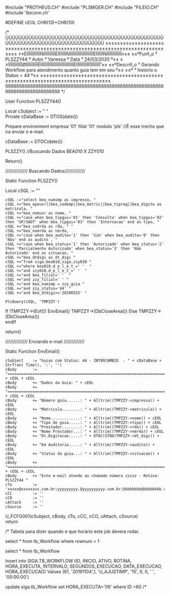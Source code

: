 #include "PROTHEUS.CH"
#include "PLSMGER.CH"
#include "FILEIO.CH"
#include 'tbiconn.ch'         

#DEFINE cEOL CHR(13)+CHR(10)   
                                                                                                                  

/*
ÜÜÜÜÜÜÜÜÜÜÜÜÜÜÜÜÜÜÜÜÜÜÜÜÜÜÜÜÜÜÜÜÜÜÜÜÜÜÜÜÜÜÜÜÜÜÜÜÜÜÜÜÜÜÜÜÜÜÜÜÜÜÜÜÜÜÜÜÜÜÜÜÜÜÜÜÜÜ
±±±±±±±±±±±±±±±±±±±±±±±±±±±±±±±±±±±±±±±±±±±±±±±±±±±±±±±±±±±±±±±±±±±±±±±±±±±±±±
±±ÉÍÍÍÍÍÍÍÍÍÍÍÑÍÍÍÍÍÍÍÍÍÍËÍÍÍÍÍÍÍÑÍÍÍÍÍÍÍÍÍÍÍÍÍÍÍÍÍÍÍÍËÍÍÍÍÍÍÑÍÍÍÍÍÍÍÍÍÍÍÍÍ»±±
±±ºFun‡„o     ³ PLSZZY44 º Autor ³ Vanessa           º Data ³ 24/03/2020  º±±
±±ÌÍÍÍÍÍÍÍÍÍÍÍØÍÍÍÍÍÍÍÍÍÍÊÍÍÍÍÍÍÍÏÍÍÍÍÍÍÍÍÍÍÍÍÍÍÍÍÍÍÍÍÊÍÍÍÍÍÍÏÍÍÍÍÍÍÍÍÍÍÍÍÍ¹±±
±±ºDescri‡„o  ³ Gerando Workflow para atendimento quanto guia tem em seu   º±±
±±º           ³ historio o Status = 44            º±±
±±±±±±±±±±±±±±±±±±±±±±±±±±±±±±±±±±±±±±±±±±±±±±±±±±±±±±±±±±±±±±±±±±±±±±±±±±±±±±
ßßßßßßßßßßßßßßßßßßßßßßßßßßßßßßßßßßßßßßßßßßßßßßßßßßßßßßßßßßßßßßßßßßßßßßßßßßßßßß
*/

User Function PLSZZY44()  

Local cSubject    := " "  
Private cDataBase := DTOS(date())      
                     
Prepare environment empresa '01' filial '01' modulo 'pls' //È esse trecho que ira enviar o  e-mail. 
                            
cDataBase := DTOC(date())

PLSZZY() //Buscando Dados BEA010 X ZZY010

Return()                                                                        

////////////// Buscando Dados/////////////

Static Function PLSZZY()   
         

Local cSQL := ""  
            
    cSQL :="select bea_numimp as impresso, "
    cSQL +="bea_opeusr||bea_codemp||bea_matric||bea_tipreg||bea_digito as matricula, "
    cSQL +="bea_nomusr as nome, "
    cSQL +="case when bea_tipgui='01' then 'Consulta' when bea_tipgui='02' then 'SP/SADT' when bea_tipgui='03' then 'Internacao' end as tipo, "
    cSQL +="bea_codrda as rda, " "
    cSQL +="bea_nomrda as nmrda,
    cSQL +="case when bea_audito='1' then 'Sim' when bea_audito='0' then 'Não' end as audito , "
    cSQL +="case when bea_status='1' then 'Autorizado' when bea_status='2' then 'Parcialmente Autorizado' when bea_status='3' then 'Não Autorizado' end as situacao, "
    cSQL +="bea_dtdigi as dt_digi "
    cSQL +="from siga.bea010,siga.zzy010 "
    cSQL +="where bea010.d_e_l_e_t_=' '  "
    cSQL +="and zzy010.d_e_l_e_t_=' '  "
    cSQL +="and bea_filial=' '  "
    cSQL +="and zzy_filial=' ' "
    cSQL +="and bea_numimp = zzy_guia "
    cSQL +="and zzy_status='44' "
    cSQL +="and bea_dtdigi>='20200325' "
      	   	 
    PlsQuery(cSQL, 'TMPZZY') 

   If  !TMPZZY->(Eof()) 
      EnvEmail()
      TMPZZY->(DbCloseArea()) 
   Else
      TMPZZY->(DbCloseArea())  
   endif 
    
return()

////////////// Enviando e-mail /////////////

Static Function EnvEmail()

	cSubject	:= "Guias com Status: 44 - INTERCAMBIO  - " + cDataBase + StrTran( Time(), ':', '')
	cBody		:= "======================================================================================================" + cEOL + cEOL
	cBody		+= "Dados da Guia: " + cEOL
	cBody		+= "======================================================================================================" + cEOL + cEOL
	cBody		+= "Número guia......: " + Alltrim((TMPZZY->impresso)) + cEOL 
	cBody		+= "Matricula........: " + Alltrim((TMPZZY->matricula)) + cEOL 
	cBody		+= "Nome.............: " + Alltrim((TMPZZY->nome)) + cEOL 
	cBody		+= "Tipo de guia.....: " + Alltrim((TMPZZY->tipo)) + cEOL  
	cBody		+= "Prestador........: " + Alltrim((TMPZZY->rda)) + cEOL  
	cBody	    += "Nome Prestador...: " + Alltrim((TMPZZY->nmrda)) + cEOL 
	cBody		+= "Dt.Digitacao.....: " + DTOC(STOD(TMPZZY->dt_digi)) + cEOL 
	cBody    	+= "Em Auditoria.....: " + Alltrim((TMPZZY->audito)) + cEOL 
	cBody    	+= "Status da guia...: " + Alltrim((TMPZZY->situacao)) + cEOL   
	cBody		+= "======================================================================================================" + cEOL + cEOL
	cBody    	+= "Este e-mail atende ao chamado número zzzzz - Rotina: PLSZZY44 " 		
	cTo         := 'xxxxx@xxxxxxxx.com.br;yyyyyyyyy.@yyyyyyyyyy.com.br;bbbbbbbb@bbbbbbbb.com.br' 
	cCC         := ''  
	cCO         := ''
	cAttach     := ''
	cSource     := ''			 	

   U_FCFG001(cSubject, cBody, cTo, cCC, cCO, cAttach, cSource)   			
return     

/*  Tabela para dizer quando e que horário este job devera rodar.

select * from tb_Workflow 
where rownum = 1


select *  from tb_Workflow 


Insert into SIGA.TB_WORKFLOW
   (ID, INICIO, ATIVO, ROTINA, HORA_EXECUTA, 
    INTERVALO, SEGUNDOS_EXECUCAO, DATA_EXECUCAO, HORA_EXECUCAO)
 Values
   (61, '20191104',1, 'U_AJUSTIMP', '15', 
    0, 0, ' ', '00:00:00')

update siga.tb_Workflow set HORA_EXECUTA='06'
where ID =60 
/*